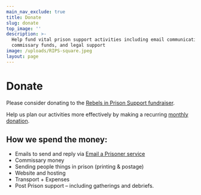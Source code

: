 ```yaml
---
main_nav_exclude: true
title: Donate
slug: donate
top_image: ''
description: >-
  Help fund vital prison support activities including email communication,
  commissary funds, and legal support
image: /uploads/RIPS-square.jpeg
layout: page
---
```


# Donate

Please consider donating to the [Rebels in Prison Support fundraiser](https://chuffed.org/project/134222-support-political-prisoners-in-the-uk).

Help us plan our activities more effectively by making a recurring [monthly donation](https://chuffed.org/project/134222-support-political-prisoners-in-the-uk).

## How we spend the money:

* Emails to send and reply via [Email a Prisoner service](https://www.emailaprisoner.com/)
* Commissary money
* Sending people things in prison (printing & postage)
* Website and hosting
* Transport + Expenses
* Post Prison support – including gatherings and debriefs.
